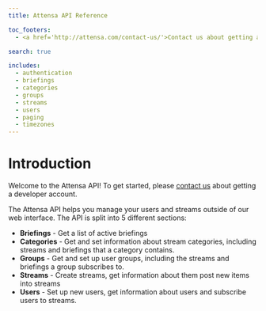 ```yaml
---
title: Attensa API Reference

toc_footers:
  - <a href='http://attensa.com/contact-us/'>Contact us about getting a developer account</a>

search: true

includes:
  - authentication
  - briefings
  - categories
  - groups
  - streams
  - users
  - paging
  - timezones
---
```


# Introduction

Welcome to the Attensa API! To get started, please <a href='http://attensa.com/contact-us/'>contact us</a> about getting a developer account.

The Attensa API helps you manage your users and streams outside of our web interface.  The API is split into 5 different sections:

* **Briefings** - Get a list of active briefings
* **Categories** - Get and set information about stream categories, including streams and briefings that a category contains.
* **Groups** - Get and set up user groups, including the streams and briefings a group subscribes to.
* **Streams** - Create streams, get information about them post new items into streams
* **Users** - Set up new users, get information about users and subscribe users to streams.
